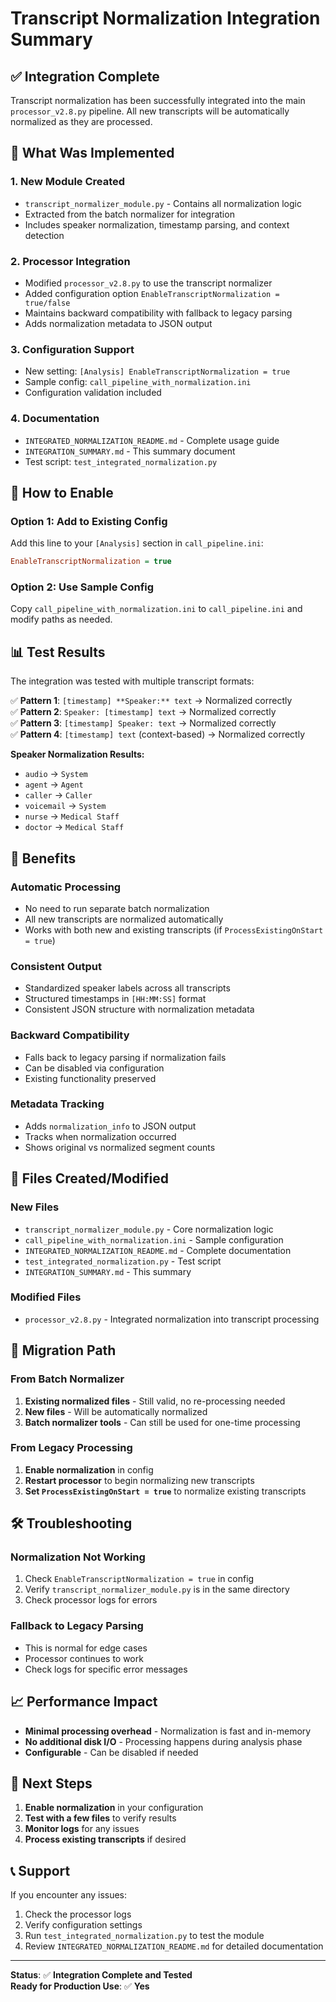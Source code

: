 # Transcript Normalization Integration Summary

## ✅ **Integration Complete**

Transcript normalization has been successfully integrated into the main `processor_v2.8.py` pipeline. All new transcripts will be automatically normalized as they are processed.

## 🎯 **What Was Implemented**

### 1. **New Module Created**
- `transcript_normalizer_module.py` - Contains all normalization logic
- Extracted from the batch normalizer for integration
- Includes speaker normalization, timestamp parsing, and context detection

### 2. **Processor Integration**
- Modified `processor_v2.8.py` to use the transcript normalizer
- Added configuration option `EnableTranscriptNormalization = true/false`
- Maintains backward compatibility with fallback to legacy parsing
- Adds normalization metadata to JSON output

### 3. **Configuration Support**
- New setting: `[Analysis] EnableTranscriptNormalization = true`
- Sample config: `call_pipeline_with_normalization.ini`
- Configuration validation included

### 4. **Documentation**
- `INTEGRATED_NORMALIZATION_README.md` - Complete usage guide
- `INTEGRATION_SUMMARY.md` - This summary document
- Test script: `test_integrated_normalization.py`

## 🔧 **How to Enable**

### Option 1: Add to Existing Config
Add this line to your `[Analysis]` section in `call_pipeline.ini`:
```ini
EnableTranscriptNormalization = true
```

### Option 2: Use Sample Config
Copy `call_pipeline_with_normalization.ini` to `call_pipeline.ini` and modify paths as needed.

## 📊 **Test Results**

The integration was tested with multiple transcript formats:

✅ **Pattern 1**: `[timestamp] **Speaker:** text` → Normalized correctly  
✅ **Pattern 2**: `Speaker: [timestamp] text` → Normalized correctly  
✅ **Pattern 3**: `[timestamp] Speaker: text` → Normalized correctly  
✅ **Pattern 4**: `[timestamp] text` (context-based) → Normalized correctly  

**Speaker Normalization Results:**
- `audio` → `System`
- `agent` → `Agent` 
- `caller` → `Caller`
- `voicemail` → `System`
- `nurse` → `Medical Staff`
- `doctor` → `Medical Staff`

## 🚀 **Benefits**

### **Automatic Processing**
- No need to run separate batch normalization
- All new transcripts are normalized automatically
- Works with both new and existing transcripts (if `ProcessExistingOnStart = true`)

### **Consistent Output**
- Standardized speaker labels across all transcripts
- Structured timestamps in `[HH:MM:SS]` format
- Consistent JSON structure with normalization metadata

### **Backward Compatibility**
- Falls back to legacy parsing if normalization fails
- Can be disabled via configuration
- Existing functionality preserved

### **Metadata Tracking**
- Adds `normalization_info` to JSON output
- Tracks when normalization occurred
- Shows original vs normalized segment counts

## 📁 **Files Created/Modified**

### **New Files**
- `transcript_normalizer_module.py` - Core normalization logic
- `call_pipeline_with_normalization.ini` - Sample configuration
- `INTEGRATED_NORMALIZATION_README.md` - Complete documentation
- `test_integrated_normalization.py` - Test script
- `INTEGRATION_SUMMARY.md` - This summary

### **Modified Files**
- `processor_v2.8.py` - Integrated normalization into transcript processing

## 🔄 **Migration Path**

### **From Batch Normalizer**
1. **Existing normalized files** - Still valid, no re-processing needed
2. **New files** - Will be automatically normalized
3. **Batch normalizer tools** - Can still be used for one-time processing

### **From Legacy Processing**
1. **Enable normalization** in config
2. **Restart processor** to begin normalizing new transcripts
3. **Set `ProcessExistingOnStart = true`** to normalize existing transcripts

## 🛠 **Troubleshooting**

### **Normalization Not Working**
1. Check `EnableTranscriptNormalization = true` in config
2. Verify `transcript_normalizer_module.py` is in the same directory
3. Check processor logs for errors

### **Fallback to Legacy Parsing**
- This is normal for edge cases
- Processor continues to work
- Check logs for specific error messages

## 📈 **Performance Impact**

- **Minimal processing overhead** - Normalization is fast and in-memory
- **No additional disk I/O** - Processing happens during analysis phase
- **Configurable** - Can be disabled if needed

## 🎉 **Next Steps**

1. **Enable normalization** in your configuration
2. **Test with a few files** to verify results
3. **Monitor logs** for any issues
4. **Process existing transcripts** if desired

## 📞 **Support**

If you encounter any issues:
1. Check the processor logs
2. Verify configuration settings
3. Run `test_integrated_normalization.py` to test the module
4. Review `INTEGRATED_NORMALIZATION_README.md` for detailed documentation

---

**Status**: ✅ **Integration Complete and Tested**  
**Ready for Production Use**: ✅ **Yes**
